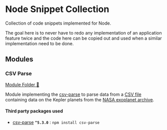 # Node Snippet Collection

Collection of code snippets implemented for Node.

The goal here is to never have to redo any implementation of an application feature twice and the code here can be copied out and used when a similar implementation need to be done.

## Modules

### CSV Parse

[Module Folder 📁](csv_parse/)

Module implementing the [csv-parse](https://csv.js.org/parse/) to parse data from a [CSV file](csv_parse/data/kepler_data.csv) containing data on the Kepler planets from the [NASA exoplanet archive](https://exoplanetarchive.ipac.caltech.edu/docs/data.html).

#### Third party packages used

- [csv-parse](https://www.npmjs.com/package/csv-parse) **`^5.3.0`** : `npm install csv-parse`